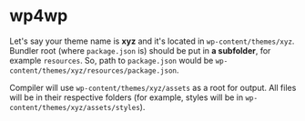 # wp4wp

Let's say your theme name is **xyz** and it's located in `wp-content/themes/xyz`. Bundler root (where `package.json` is) should be put in **a subfolder**, for example `resources`. So, path to `package.json` would be `wp-content/themes/xyz/resources/package.json`.

Compiler will use `wp-content/themes/xyz/assets` as a root for output. All files will be in their respective folders (for example, styles will be in `wp-content/themes/xyz/assets/styles`).
